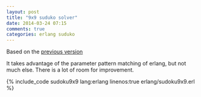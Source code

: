 ```yaml
---
layout: post
title: "9x9 suduko solver"
date: 2014-03-24 07:15
comments: true
categories: erlang suduko
---
```


Based on the [previous version](post/2014/03/16/2x2-suduko-solver)

It takes advantage of the parameter pattern matching of erlang, but not much else. There is a lot of room for improvement.


{% include_code sudoku9x9 lang:erlang linenos:true erlang/sudoku9x9.erl  %}
